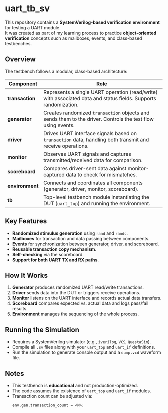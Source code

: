 # uart_tb_sv

This repository contains a **SystemVerilog-based verification environment** for testing a UART module.  
It was created as part of my learning process to practice **object-oriented verification** concepts such as mailboxes, events, and class-based testbenches.

## Overview

The testbench follows a modular, class-based architecture:

| Component   | Role |
|-------------|------|
| **transaction** | Represents a single UART operation (read/write) with associated data and status fields. Supports randomization. |
| **generator**   | Creates randomized `transaction` objects and sends them to the driver. Controls the test flow using events. |
| **driver**      | Drives UART interface signals based on `transaction` data, handling both transmit and receive operations. |
| **monitor**     | Observes UART signals and captures transmitted/received data for comparison. |
| **scoreboard**  | Compares driver-sent data against monitor-captured data to check for mismatches. |
| **environment** | Connects and coordinates all components (generator, driver, monitor, scoreboard). |
| **tb**          | Top-level testbench module instantiating the DUT (`uart_top`) and running the environment. |

## Key Features
- **Randomized stimulus generation** using `rand` and `randc`.
- **Mailboxes** for transaction and data passing between components.
- **Events** for synchronization between generator, driver, and scoreboard.
- **Reusable transaction copy mechanism**.
- **Self-checking** via the scoreboard.
- **Support for both UART TX and RX paths**.

## How It Works
1. **Generator** produces randomized UART read/write transactions.
2. **Driver** sends data into the DUT or triggers receive operations.
3. **Monitor** listens on the UART interface and records actual data transfers.
4. **Scoreboard** compares expected vs. actual data and logs pass/fail results.
5. **Environment** manages the sequencing of the whole process.

## Running the Simulation
- Requires a SystemVerilog simulator (e.g., `iverilog`, `VCS`, `QuestaSim`).
- Compile all `.sv` files along with your `uart_top` and `uart_if` definitions.
- Run the simulation to generate console output and a `dump.vcd` waveform file.

## Notes
- This testbench is **educational** and not production-optimized.
- The code assumes the existence of `uart_top` and `uart_if` modules.
- Transaction count can be adjusted via:
  ```systemverilog
  env.gen.transaction_count = <N>;
